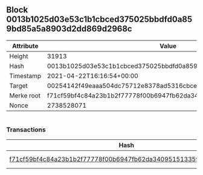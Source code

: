 ## Block 0013b1025d03e53c1b1cbced375025bbdfd0a859bd85a5a8903d2dd869d2968c

Attribute | Value
--- | ---
Height | 31913
Hash | 0013b1025d03e53c1b1cbced375025bbdfd0a859bd85a5a8903d2dd869d2968c
Timestamp | 2021-04-22T16:16:54+00:00
Target | 00254142f49eaaa504dc75712e8378ad5316cbcead634704b3734b6271167cc4
Merke root | f71cf59bf4c84a23b1b2f77778f00b6947fb62da34095151335f08e9bc8e0462
Nonce | 2738528071

```

```

### Transactions

Hash | Amount
--- | ---
[f71cf59bf4c84a23b1b2f77778f00b6947fb62da34095151335f08e9bc8e0462](f71cf59bf4c84a23b1b2f77778f00b6947fb62da34095151335f08e9bc8e0462.md) | 10.00000000 SKEPTI 
